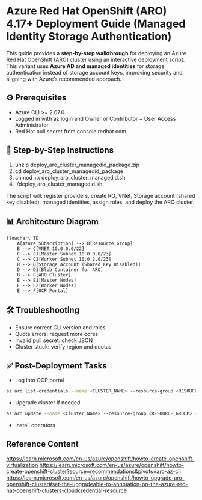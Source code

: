 # Azure Red Hat OpenShift (ARO) 4.17+ Deployment Guide (Managed Identity Storage Authentication)

This guide provides a **step-by-step walkthrough** for deploying an Azure Red Hat OpenShift (ARO) cluster using an interactive deployment script.  
This variant uses **Azure AD and managed identities** for storage authentication instead of storage account keys, improving security and aligning with Azure’s recommended approach.

## ⚙️ Prerequisites
- Azure CLI >= 2.67.0
- Logged in with az login and Owner or Contributor + User Access Administrator
- Red Hat pull secret from console.redhat.com

## 🚀 Step-by-Step Instructions
1. unzip deploy_aro_cluster_managedid_package.zip
2. cd deploy_aro_cluster_managedid_package
3. chmod +x deploy_aro_cluster_managedid.sh
4. ./deploy_aro_cluster_managedid.sh

The script will: register providers, create RG, VNet, Storage account (shared key disabled), managed identities, assign roles, and deploy the ARO cluster.

## 📊 Architecture Diagram
```mermaid
flowchart TD
    A[Azure Subscription] --> B[Resource Group]
    B --> C[VNET 10.0.0.0/22]
    C --> C1[Master Subnet 10.0.0.0/23]
    C --> C2[Worker Subnet 10.0.2.0/23]
    B --> D[Storage Account (Shared Key Disabled)]
    D --> D1[Blob Container for ARO]
    B --> E[ARO Cluster]
    E --> E1[Master Nodes]
    E --> E2[Worker Nodes]
    E --> F[OCP Portal]
```

## 🛠️ Troubleshooting
- Ensure correct CLI version and roles
- Quota errors: request more cores
- Invalid pull secret: check JSON
- Cluster stuck: verify region and quotas

## ✅ Post-Deployment Tasks
- Log into OCP portal

```bash
az aro list-credentials --name <CLUSTER_NAME> --resource-group <RESOURCE_GROUP>
```

- Upgrade cluster if needed

```bash
az aro update --name <Cluster_Name> --resource-group <RESOURCE_GROUP> --upgradeable-to X.X.X
```

- Install operators

## Reference Content
https://learn.microsoft.com/en-us/azure/openshift/howto-create-openshift-virtualization
https://learn.microsoft.com/en-us/azure/openshift/howto-create-openshift-cluster?source=recommendations&pivots=aro-az-cli
https://learn.microsoft.com/en-us/azure/openshift/howto-upgrade-aro-openshift-cluster#set-the-upgradeable-to-annotation-on-the-azure-red-hat-openshift-clusters-cloudcredential-resource